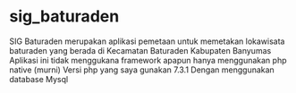# sig_baturaden
SIG Baturaden merupakan aplikasi pemetaan untuk memetakan lokawisata baturaden yang berada di Kecamatan Baturaden Kabupaten Banyumas
Aplikasi ini tidak menggukana framework apapun hanya menggunakan php native (murni)
Versi php yang saya gunakan 7.3.1
Dengan menggunakan database Mysql

